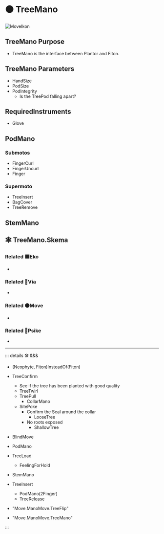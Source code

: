 # 🟠 <move>TreeMano</move>

![MoveIkon](/Move/Move_Ikon.png)

## TreeMano Purpose

- TreeMano is the interface between Plantor and Fiton.

## TreeMano Parameters

- HandSize
- PodSize
- PodIntegrity
    - Is the TreePod falling apart?

## RequiredInstruments

- Glove

## PodMano

### Submotos

- FingerCurl
- FingerUncurl
- Finger

### Supermoto

- TreeInsert
- BagCover
- TreeRemove

## StemMano

## 🕸 TreeMano.Skema

### Related 🟩<eko>Eko</eko>

-

### Related 🔻<via>Via</via>

-

### Related 🟠<move>Move</move>

-

### Related 💜<psike>Psike</psike>

-

---

<!-- =================================================== -->
<!-- =================================================== -->
<!-- =================================================== -->
<!-- =================================================== -->
<!-- =================================================== -->
::: details 🛠 <dev>&&&</dev>

- (Neophyte, Fiton)InsteadOf(Fiton)
- TreeConfirm
    - See if the tree has been planted with good quality
    - TreeTwirl
    - TreePull
        - CollarMano
    - SitePoke
        - Confirm the Seal around the collar
            - LooseTree
        - No roots exposed
            - ShallowTree

- BlindMove
- PodMano
- TreeLoad
    - FeelingForHold
- StemMano
- TreeInsert
    - PodMano(2Finger)
    - TreeRelease
- "Move.ManoMove.TreeFlip"
- "Move.ManoMove.TreeMano"

:::
